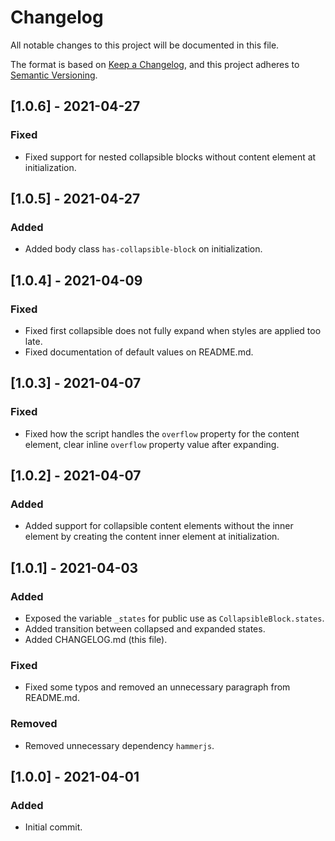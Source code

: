 # Changelog

All notable changes to this project will be documented in this file.

The format is based on [Keep a Changelog](https://keepachangelog.com/en/1.0.0/), and this project adheres to [Semantic Versioning](https://semver.org/spec/v2.0.0.html).

## [1.0.6] - 2021-04-27

### Fixed

- Fixed support for nested collapsible blocks without content element at initialization.

## [1.0.5] - 2021-04-27

### Added

- Added body class `has-collapsible-block` on initialization.

## [1.0.4] - 2021-04-09

### Fixed

- Fixed first collapsible does not fully expand when styles are applied too late.
- Fixed documentation of default values on README.md.

## [1.0.3] - 2021-04-07

### Fixed

- Fixed how the script handles the `overflow` property for the content element, clear inline `overflow` property value after expanding.

## [1.0.2] - 2021-04-07

### Added

- Added support for collapsible content elements without the inner element by creating the content inner element at initialization.

## [1.0.1] - 2021-04-03

### Added

- Exposed the variable `_states` for public use as `CollapsibleBlock.states`.
- Added transition between collapsed and expanded states.
- Added CHANGELOG.md (this file).

### Fixed

- Fixed some typos and removed an unnecessary paragraph from README.md.

### Removed

- Removed unnecessary dependency `hammerjs`.

## [1.0.0] - 2021-04-01

### Added

- Initial commit.
